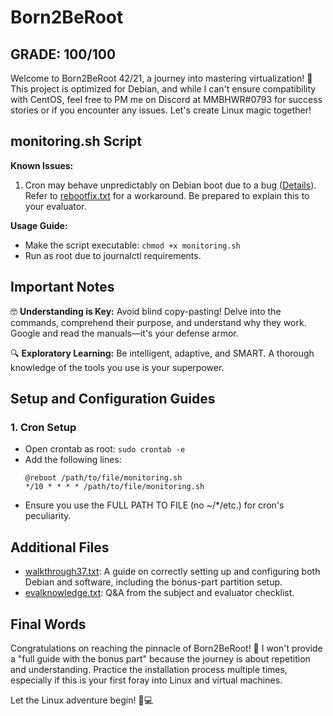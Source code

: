 # Born2BeRoot

## GRADE: 100/100 

Welcome to Born2BeRoot 42/21, a journey into mastering virtualization! 🚀 This project is optimized for Debian, and while I can't ensure compatibility with CentOS, feel free to PM me on Discord at MMBHWR#0793 for success stories or if you encounter any issues. Let's create Linux magic together!

## monitoring.sh Script

**Known Issues:**
1. Cron may behave unpredictably on Debian boot due to a bug ([Details](https://bugs.debian.org/cgi-bin/bugreport.cgi?bug=635473)). Refer to [rebootfix.txt](rebootfix.txt) for a workaround. Be prepared to explain this to your evaluator.

**Usage Guide:**
- Make the script executable: `chmod +x monitoring.sh`
- Run as root due to journalctl requirements.

## Important Notes

🤓 **Understanding is Key:**
Avoid blind copy-pasting! Delve into the commands, comprehend their purpose, and understand why they work. Google and read the manuals—it's your defense armor.

🔍 **Exploratory Learning:**
Be intelligent, adaptive, and SMART. A thorough knowledge of the tools you use is your superpower. 

## Setup and Configuration Guides

### 1. Cron Setup
   - Open crontab as root: `sudo crontab -e`
   - Add the following lines:
     ```
     @reboot /path/to/file/monitoring.sh
     */10 * * * * /path/to/file/monitoring.sh
     ```
   - Ensure you use the FULL PATH TO FILE (no ~/*/etc.) for cron's peculiarity.

## Additional Files

- [walkthrough37.txt](walkthrough37.txt): A guide on correctly setting up and configuring both Debian and software, including the bonus-part partition setup.
- [evalknowledge.txt](evalknowledge.txt): Q&A from the subject and evaluator checklist.

## Final Words

Congratulations on reaching the pinnacle of Born2BeRoot! 🚀 I won't provide a "full guide with the bonus part" because the journey is about repetition and understanding. Practice the installation process multiple times, especially if this is your first foray into Linux and virtual machines.

Let the Linux adventure begin! 🐧💻
